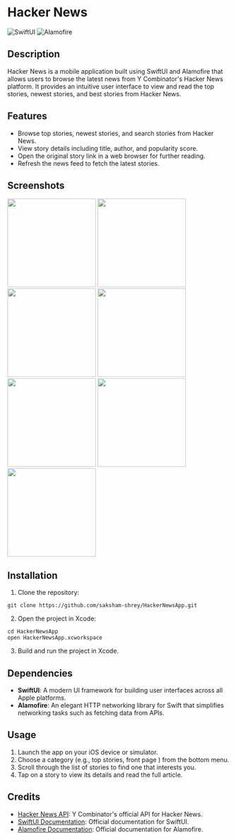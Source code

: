 # Hacker News

![SwiftUI](https://img.shields.io/badge/SwiftUI-UI%20Framework-brightgreen)
![Alamofire](https://img.shields.io/badge/Alamofire-Networking%20Library-red)

## Description

Hacker News is a mobile application built using SwiftUI and Alamofire that allows users to browse the latest news from Y Combinator's Hacker News platform. It provides an intuitive user interface to view and read the top stories, newest stories, and best stories from Hacker News.

## Features

- Browse top stories, newest stories, and search stories from Hacker News.
- View story details including title, author, and popularity score.
- Open the original story link in a web browser for further reading.
- Refresh the news feed to fetch the latest stories.

## Screenshots
<img src="https://github.com/Saksham-Shrey/Hacker-News/assets/110986726/ffa004da-7948-40f4-a250-42b0e21df0ca" width="200">
<img src="https://github.com/Saksham-Shrey/Hacker-News/assets/110986726/9d7f897f-8223-46af-a811-4c24dd61d0d7" width="200">
<img src="https://github.com/Saksham-Shrey/Hacker-News/assets/110986726/dbb7168f-fd02-45df-b66e-4343320291db" width="200">
<img src="https://github.com/Saksham-Shrey/Hacker-News/assets/110986726/b79ce3c1-d987-44ed-8304-a2d7cf13d8cb" width="200">
<img src="https://github.com/Saksham-Shrey/Hacker-News/assets/110986726/d1c88cf2-448c-4742-ae30-dbe2e64d61be" width="200">
<img src="https://github.com/Saksham-Shrey/Hacker-News/assets/110986726/b6e6a8f1-4362-4313-a00c-6c823892a2ef" width="200">
<img src="https://github.com/Saksham-Shrey/Hacker-News/assets/110986726/6090fa2d-8fbc-423d-af6d-addc83697460" width="200">








## Installation

1. Clone the repository:

```
git clone https://github.com/saksham-shrey/HackerNewsApp.git
```

2. Open the project in Xcode:

```
cd HackerNewsApp
open HackerNewsApp.xcworkspace
```

3. Build and run the project in Xcode.

## Dependencies

- **SwiftUI**: A modern UI framework for building user interfaces across all Apple platforms.
- **Alamofire**: An elegant HTTP networking library for Swift that simplifies networking tasks such as fetching data from APIs.

## Usage

1. Launch the app on your iOS device or simulator.
2. Choose a category (e.g., top stories, front page ) from the bottom menu.
3. Scroll through the list of stories to find one that interests you.
4. Tap on a story to view its details and read the full article.

## Credits

- [Hacker News API](https://github.com/HackerNews/API): Y Combinator's official API for Hacker News.
- [SwiftUI Documentation](https://developer.apple.com/documentation/swiftui): Official documentation for SwiftUI.
- [Alamofire Documentation](https://github.com/Alamofire/Alamofire): Official documentation for Alamofire.

